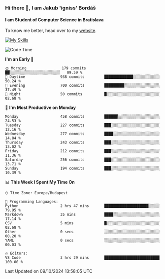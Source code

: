 ### Hi there 👋, I am Jakub 'igniss' Bordáš

#### I am Student of Computer Science in Bratislava
To know me better, head over to my [website](https://bordas.sk).

[![My Skills](https://skillicons.dev/icons?i=js,html,css,figma,svelte,java,kotlin,python,postgresql,typescript,nest,nodejs)](https://bordas.sk)


<!--START_SECTION:waka-->
![Code Time](http://img.shields.io/badge/Code%20Time-1%2C538%20hrs%2028%20mins-blue)

**I'm an Early 🐤** 

```text
🌞 Morning                179 commits         ██░░░░░░░░░░░░░░░░░░░░░░░   09.59 % 
🌆 Daytime                938 commits         █████████████░░░░░░░░░░░░   50.24 % 
🌃 Evening                700 commits         █████████░░░░░░░░░░░░░░░░   37.49 % 
🌙 Night                  50 commits          █░░░░░░░░░░░░░░░░░░░░░░░░   02.68 % 
```
📅 **I'm Most Productive on Monday** 

```text
Monday                   458 commits         ██████░░░░░░░░░░░░░░░░░░░   24.53 % 
Tuesday                  227 commits         ███░░░░░░░░░░░░░░░░░░░░░░   12.16 % 
Wednesday                277 commits         ████░░░░░░░░░░░░░░░░░░░░░   14.84 % 
Thursday                 243 commits         ███░░░░░░░░░░░░░░░░░░░░░░   13.02 % 
Friday                   212 commits         ███░░░░░░░░░░░░░░░░░░░░░░   11.36 % 
Saturday                 256 commits         ███░░░░░░░░░░░░░░░░░░░░░░   13.71 % 
Sunday                   194 commits         ███░░░░░░░░░░░░░░░░░░░░░░   10.39 % 
```


📊 **This Week I Spent My Time On** 

```text
🕑︎ Time Zone: Europe/Budapest

💬 Programming Languages: 
Python                   2 hrs 47 mins       ████████████████████░░░░░   79.95 % 
Markdown                 35 mins             ████░░░░░░░░░░░░░░░░░░░░░   17.14 % 
CSV                      5 mins              █░░░░░░░░░░░░░░░░░░░░░░░░   02.68 % 
Other                    0 secs              ░░░░░░░░░░░░░░░░░░░░░░░░░   00.20 % 
YAML                     0 secs              ░░░░░░░░░░░░░░░░░░░░░░░░░   00.03 % 

🔥 Editors: 
VS Code                  3 hrs 29 mins       █████████████████████████   100.00 % 
```


 Last Updated on 09/10/2024 13:58:05 UTC
<!--END_SECTION:waka-->
